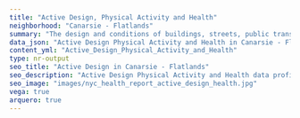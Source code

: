 ```yaml
---
title: "Active Design, Physical Activity and Health"
neighborhood: "Canarsie - Flatlands"
summary: "The design and conditions of buildings, streets, public transportation and parks influence physical activity, use of active transportation and other healthy behavior. A neighborhood's features can also impact the safety of its residents."
data_json: "Active Design Physical Activity and Health in Canarsie - Flatlands"
content_yml: "Active_Design_Physical_Activity_and_Health"
type: nr-output
seo_title: "Active Design in Canarsie - Flatlands"
seo_description: "Active Design Physical Activity and Health data profile for the Canarsie - Flatlands neighborhood of NYC."
seo_image: "images/nyc_health_report_active_design_health.jpg"
vega: true
arquero: true
---
```

